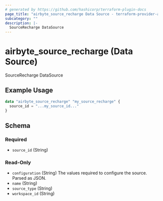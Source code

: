 ```yaml
---
# generated by https://github.com/hashicorp/terraform-plugin-docs
page_title: "airbyte_source_recharge Data Source - terraform-provider-airbyte"
subcategory: ""
description: |-
  SourceRecharge DataSource
---
```


# airbyte_source_recharge (Data Source)

SourceRecharge DataSource

## Example Usage

```terraform
data "airbyte_source_recharge" "my_source_recharge" {
  source_id = "...my_source_id..."
}
```

<!-- schema generated by tfplugindocs -->
## Schema

### Required

- `source_id` (String)

### Read-Only

- `configuration` (String) The values required to configure the source. Parsed as JSON.
- `name` (String)
- `source_type` (String)
- `workspace_id` (String)


